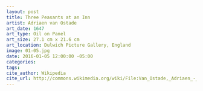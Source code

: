 ```yaml
---
layout: post
title: Three Peasants at an Inn
artist: Adriaen van Ostade
art_date: 1647
art_type: Oil on Panel
art_size: 27.1 cm x 21.6 cm
art_location: Dulwich Picture Gallery, England
image: 01-05.jpg
date: 2016-01-05 12:00:00 -05:00
categories:
tags:
cite_author: Wikipedia
cite_url: http://commons.wikimedia.org/wiki/File:Van_Ostade,_Adriaen_-_Three_Peasants_at_an_Inn_-_Google_Art_Project.jpg
---
```

